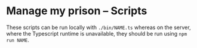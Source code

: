 Manage my prison – Scripts
==========================

These scripts can be run locally with `./bin/NAME.ts`
whereas on the server, where the Typescript runtime is unavailable, they should be run using `npm run NAME`.
